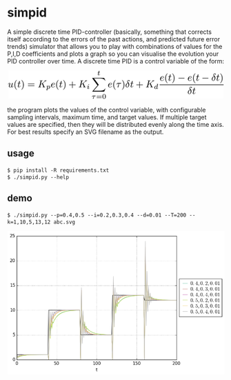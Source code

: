 # simpid

A simple discrete time PID-controller (basically, something that corrects itself
according to the errors of the past actions, and predicted future error trends)
simulator that allows you to play with combinations of values for the P,I,D coefficients
and plots a graph so you can visualise the evolution your PID controller over
time. A discrete time PID is a control variable of the form:

<p align='center'><img src='images/ut.png' width='500'/></p>

the program plots the values of the control variable, with configurable sampling
intervals, maximum time, and target values. If multiple target values are specified,
then they will be distributed evenly along the time axis. For best results specify
an SVG filename as the output.

## usage

    $ pip install -R requirements.txt
    $ ./simpid.py --help

## demo

    $ ./simpid.py --p=0.4,0.5 --i=0.2,0.3,0.4 --d=0.01 --T=200 --k=1,10,5,13,12 abc.svg

<img src='images/out.png'/>
